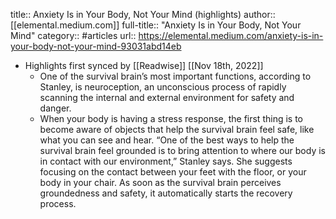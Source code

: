 title:: Anxiety Is in Your Body, Not Your Mind (highlights)
author:: [[elemental.medium.com]]
full-title:: "Anxiety Is in Your Body, Not Your Mind"
category:: #articles
url:: https://elemental.medium.com/anxiety-is-in-your-body-not-your-mind-93031abd14eb

- Highlights first synced by [[Readwise]] [[Nov 18th, 2022]]
	- One of the survival brain’s most important functions, according to Stanley, is neuroception, an unconscious process of rapidly scanning the internal and external environment for safety and danger.
	- When your body is having a stress response, the first thing is to become aware of objects that help the survival brain feel safe, like what you can see and hear. “One of the best ways to help the survival brain feel grounded is to bring attention to where our body is in contact with our environment,” Stanley says. She suggests focusing on the contact between your feet with the floor, or your body in your chair. As soon as the survival brain perceives groundedness and safety, it automatically starts the recovery process.